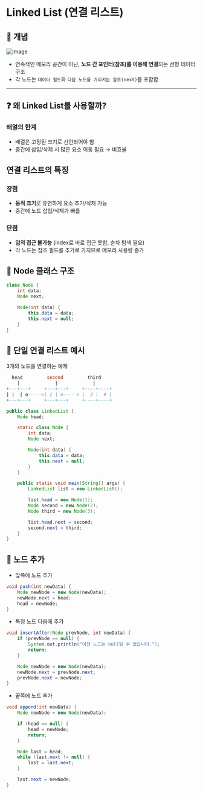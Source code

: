 #  Linked List (연결 리스트)

## 📌 개념

![image](https://github.com/user-attachments/assets/280a563d-172b-47ee-89df-c4b60659e80f)

- 연속적인 메모리 공간이 아닌, **노드 간 포인터(참조)를 이용해 연결**되는 선형 데이터 구조
- 각 노드는 `데이터 필드`와 `다음 노드를 가리키는 참조(next)`를 포함함

---

## ❓ 왜 Linked List를 사용할까?

### 배열의 한계
- 배열은 고정된 크기로 선언되어야 함
- 중간에 삽입/삭제 시 많은 요소 이동 필요 → 비효율

## 연결 리스트의 특징

### 장점
- **동적 크기**로 유연하게 요소 추가/삭제 가능
- 중간에 노드 삽입/삭제가 빠름


### 단점
- **임의 접근 불가능** (index로 바로 접근 못함, 순차 탐색 필요)
- 각 노드는 참조 필드를 추가로 가지므로 메모리 사용량 증가


## 📌 Node 클래스 구조

```java
class Node {
    int data;
    Node next;

    Node(int data) {
        this.data = data;
        this.next = null;
    }
}
```
## 📌 단일 연결 리스트 예시

3개의 노드를 연결하는 예제
```sql
  head         second         third 
    |             |             | 
+---+---+     +---+---+     +----+----+ 
| 1  | o----->| 2 | o-----> |  3 |  # | 
+---+---+     +---+---+     +----+----+
```

```java
public class LinkedList {
    Node head;

    static class Node {
        int data;
        Node next;

        Node(int data) {
            this.data = data;
            this.next = null;
        }
    }

    public static void main(String[] args) {
        LinkedList list = new LinkedList();

        list.head = new Node(1);
        Node second = new Node(2);
        Node third = new Node(3);

        list.head.next = second;
        second.next = third;
    }
}
```
## 📌 노드 추가
- 앞쪽에 노드 추가
```java
void push(int newData) {
    Node newNode = new Node(newData);
    newNode.next = head;
    head = newNode;
}
```
- 특정 노드 다음에 추가
```java
void insertAfter(Node prevNode, int newData) {
    if (prevNode == null) {
        System.out.println("이전 노드는 null일 수 없습니다.");
        return;
    }

    Node newNode = new Node(newData);
    newNode.next = prevNode.next;
    prevNode.next = newNode;
}
```

- 끝쪽에 노드 추가
```java
void append(int newData) {
    Node newNode = new Node(newData);

    if (head == null) {
        head = newNode;
        return;
    }

    Node last = head;
    while (last.next != null) {
        last = last.next;
    }

    last.next = newNode;
}
```
